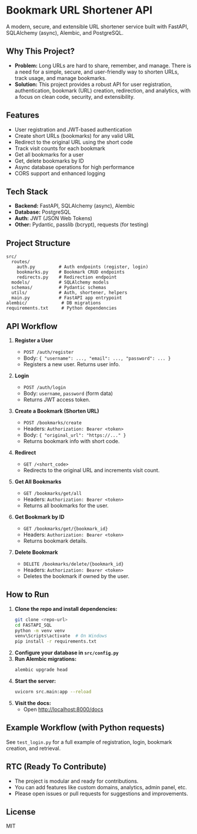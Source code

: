 # Bookmark URL Shortener API

A modern, secure, and extensible URL shortener service built with FastAPI, SQLAlchemy (async), Alembic, and PostgreSQL.

## Why This Project?

- **Problem:** Long URLs are hard to share, remember, and manage. There is a need for a simple, secure, and user-friendly way to shorten URLs, track usage, and manage bookmarks.
- **Solution:** This project provides a robust API for user registration, authentication, bookmark (URL) creation, redirection, and analytics, with a focus on clean code, security, and extensibility.

## Features
- User registration and JWT-based authentication
- Create short URLs (bookmarks) for any valid URL
- Redirect to the original URL using the short code
- Track visit counts for each bookmark
- Get all bookmarks for a user
- Get, delete bookmarks by ID
- Async database operations for high performance
- CORS support and enhanced logging

## Tech Stack
- **Backend:** FastAPI, SQLAlchemy (async), Alembic
- **Database:** PostgreSQL
- **Auth:** JWT (JSON Web Tokens)
- **Other:** Pydantic, passlib (bcrypt), requests (for testing)

## Project Structure
```
src/
  routes/
    auth.py         # Auth endpoints (register, login)
    bookmarks.py    # Bookmark CRUD endpoints
    redirects.py    # Redirection endpoint
  models/           # SQLAlchemy models
  schemas/          # Pydantic schemas
  utils/            # Auth, shortener, helpers
  main.py           # FastAPI app entrypoint
alembic/             # DB migrations
requirements.txt     # Python dependencies
```

## API Workflow

1. **Register a User**
   - `POST /auth/register`
   - Body: `{ "username": ..., "email": ..., "password": ... }`
   - Registers a new user. Returns user info.

2. **Login**
   - `POST /auth/login`
   - Body: `username`, `password` (form data)
   - Returns JWT access token.

3. **Create a Bookmark (Shorten URL)**
   - `POST /bookmarks/create`
   - Headers: `Authorization: Bearer <token>`
   - Body: `{ "original_url": "https://..." }`
   - Returns bookmark info with short code.

4. **Redirect**
   - `GET /<short_code>`
   - Redirects to the original URL and increments visit count.

5. **Get All Bookmarks**
   - `GET /bookmarks/get/all`
   - Headers: `Authorization: Bearer <token>`
   - Returns all bookmarks for the user.

6. **Get Bookmark by ID**
   - `GET /bookmarks/get/{bookmark_id}`
   - Headers: `Authorization: Bearer <token>`
   - Returns bookmark details.

7. **Delete Bookmark**
   - `DELETE /bookmarks/delete/{bookmark_id}`
   - Headers: `Authorization: Bearer <token>`
   - Deletes the bookmark if owned by the user.

## How to Run

1. **Clone the repo and install dependencies:**
   ```sh
   git clone <repo-url>
   cd FASTAPI_SQL
   python -m venv venv
   venv\Scripts\activate  # On Windows
   pip install -r requirements.txt
   ```
2. **Configure your database in `src/config.py`**
3. **Run Alembic migrations:**
   ```sh
   alembic upgrade head
   ```
4. **Start the server:**
   ```sh
   uvicorn src.main:app --reload
   ```
5. **Visit the docs:**
   - Open [http://localhost:8000/docs](http://localhost:8000/docs)

## Example Workflow (with Python requests)
See `test_login.py` for a full example of registration, login, bookmark creation, and retrieval.

## RTC (Ready To Contribute)
- The project is modular and ready for contributions.
- You can add features like custom domains, analytics, admin panel, etc.
- Please open issues or pull requests for suggestions and improvements.

## License
MIT
